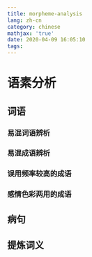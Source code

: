 ```yaml
---
title: morpheme-analysis
lang: zh-cn
category: chinese
mathjax: 'true'
date: 2020-04-09 16:05:10
tags:
---
```


# 语素分析

## 词语

### 易混词语辨析

### 易混成语辨析

### 误用频率较高的成语

### 感情色彩两用的成语

## 病句

## 提炼词义